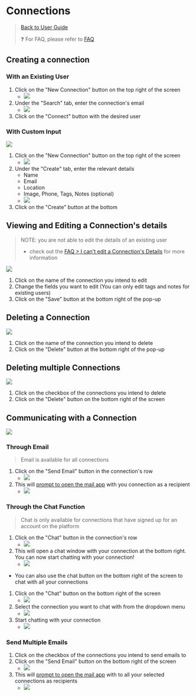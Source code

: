 # Connections

> [Back to User Guide](/docs/)
>
> ❓ For FAQ, please refer to [FAQ](/docs/faq.md)

## Creating a connection

### With an Existing User

1. Click on the "New Connection" button on the top right of the screen
   - ![](/readme-images/new_connection_btn.png)
2. Under the "Search" tab, enter the connection's email
   - ![](/readme-images/connection_search.png)
3. Click on the "Connect" button with the desired user

### With Custom Input

![](/readme-images/custom_user.gif)

1. Click on the "New Connection" button on the top right of the screen
   - ![](/readme-images/new_connection_btn.png)
2. Under the "Create" tab, enter the relevant details
   - Name
   - Email
   - Location
   - Image, Phone, Tags, Notes (optional)
   * ![](../readme-images/custom_contact.png)
3. Click on the "Create" button at the bottom

## Viewing and Editing a Connection's details

> NOTE: you are not able to edit the details of an existing user
>
> - check out the [FAQ > I can't edit a Connection's Details](/docs/faq.md#i-cant-edit-a-connections-details) for more information

![](/readme-images/viewing_connection.gif)

1. Click on the name of the connection you intend to edit
2. Change the fields you want to edit (You can only edit tags and notes for existing users)
3. Click on the "Save" button at the bottom right of the pop-up

## Deleting a Connection

![](/readme-images/delete_single.png)

1. Click on the name of the connection you intend to delete
2. Click on the "Delete" button at the bottom right of the pop-up

## Deleting multiple Connections

![](../readme-images/delete_multiple_connections.png)

1. Click on the checkbox of the connections you intend to delete
2. Click on the "Delete" button on the bottom right of the screen

## Communicating with a Connection

![](../readme-images/communicate.png)

### Through Email

> Email is available for all connections
1. Click on the "Send Email" button in the connection's row
   - ![](/readme-images/email_row.png)
2. This will [prompt to open the mail app](faq.md#i-get-a-popup-when-trying-to-send-an-email) with you connection as a recipient
   - ![](/readme-images/email_single.png)

### Through the Chat Function

> Chat is only available for connections that have signed up for an account on the platform

1. Click on the "Chat" button in the connection's row
   - ![](/readme-images/chat_row.png)
2. This will open a chat window with your connection at the bottom right. You can now start chatting with your connection!
   - ![](/readme-images/chatting.png)

- You can also use the chat button on the bottom right of the screen to chat with all your connections

1. Click on the "Chat" button on the bottom right of the screen
   - ![](/readme-images/small_chat.png)
2. Select the connection you want to chat with from the dropdown menu
   - ![](/readme-images/select_chat.png)
3. Start chatting with your connection
   - ![](/readme-images/chatting.png)

### Send Multiple Emails

1. Click on the checkbox of the connections you intend to send emails to
2. Click on the "Send Email" button on the bottom right of the screen
   - ![](../readme-images/send_multiple_email.png)
3. This will [prompt to open the mail app](faq.md#i-get-a-popup-when-trying-to-send-an-email) with to all your selected connections as recipients
   - ![](../readme-images/email_multiple.png)

